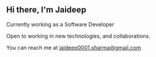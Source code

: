 

Hi there, I'm Jaideep
--------------------


Currently working as a Software Developer

Open to working in new technologies, and collaborations. 

You can reach me at jaideep0001.sharma@gmail.com

